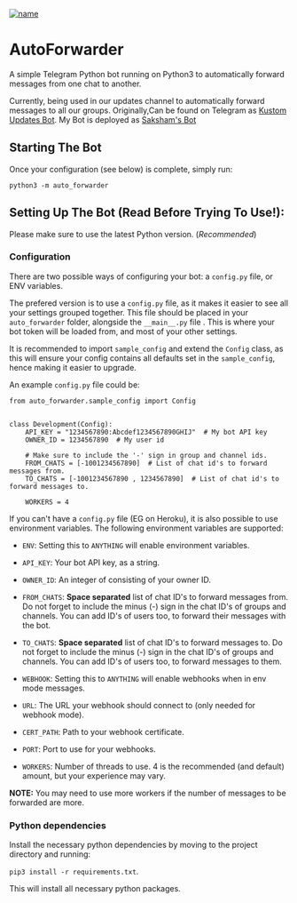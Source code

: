 







[![name](https://www.herokucdn.com/deploy/button.svg)](https://heroku.com/deploy?template=Link)


# AutoForwarder

A simple Telegram Python bot running on Python3 to automatically forward messages from one chat to another.

Currently, being used in our updates channel to automatically forward messages to all our groups. Originally,Can be found on 
Telegram as [Kustom Updates Bot](https://t.me/KustomUpdatesBot). My Bot is deployed as [Saksham's Bot](https://t.me/Freelanc2bot)

## Starting The Bot

Once your configuration (see below) is complete, simply run:

`python3 -m auto_forwarder`


## Setting Up The Bot (Read Before Trying To Use!):
Please make sure to use the latest Python version. (*Recommended*)

### Configuration

There are two possible ways of configuring your bot: a `config.py` file, or ENV variables.

The prefered version is to use a `config.py` file, as it makes it easier to see all your settings grouped together.
This file should be placed in your `auto_forwarder` folder, alongside the `__main__.py` file . 
This is where your bot token will be loaded from, and most of your other settings.

It is recommended to import `sample_config` and extend the `Config` class, as this will ensure your config contains all 
defaults set in the `sample_config`, hence making it easier to upgrade.

An example `config.py` file could be:
```
from auto_forwarder.sample_config import Config


class Development(Config):
    API_KEY = "1234567890:Abcdef1234567890GHIJ"  # My bot API key
    OWNER_ID = 1234567890  # My user id

    # Make sure to include the '-' sign in group and channel ids.
    FROM_CHATS = [-1001234567890]  # List of chat id's to forward messages from.
    TO_CHATS = [-1001234567890 , 1234567890]  # List of chat id's to forward messages to.
    
    WORKERS = 4
```

If you can't have a `config.py` file (EG on Heroku), it is also possible to use environment variables.
The following environment variables are supported:

 - `ENV`: Setting this to `ANYTHING` will enable environment variables.

 - `API_KEY`: Your bot API key, as a string.
 - `OWNER_ID`: An integer of consisting of your owner ID.

 - `FROM_CHATS`: **Space separated** list of chat ID's to forward messages from. Do not forget to include the 
minus (-) sign in the chat ID's of groups and channels. You can add ID's of users too, to forward their 
messages with the bot.
 - `TO_CHATS`: **Space separated** list of chat ID's to forward messages to. Do not forget to include the 
minus (-) sign in the chat ID's of groups and channels. You can add ID's of users too, to forward messages to them.

 - `WEBHOOK`: Setting this to `ANYTHING` will enable webhooks when in env mode messages.
 - `URL`: The URL your webhook should connect to (only needed for webhook mode).
 - `CERT_PATH`: Path to your webhook certificate.
 - `PORT`: Port to use for your webhooks.

 - `WORKERS`: Number of threads to use. 4 is the recommended (and default) amount, but your experience may vary.

**NOTE:** You may need to use more workers if the number of messages to be forwarded are more.

### Python dependencies

Install the necessary python dependencies by moving to the project directory and running:

`pip3 install -r requirements.txt`.

This will install all necessary python packages.
